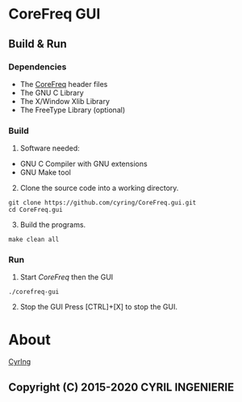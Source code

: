 # CoreFreq GUI
## Build & Run
### Dependencies
* The [CoreFreq](https://github.com/cyring/CoreFreq) header files
* The GNU C Library
* The X/Window Xlib Library
* The FreeType Library (optional)

### Build
1. Software needed:  
 * GNU C Compiler with GNU extensions
 * GNU Make tool

2. Clone the source code into a working directory.  
```
git clone https://github.com/cyring/CoreFreq.gui.git
cd CoreFreq.gui
```  

3. Build the programs.  
```
make clean all
```

### Run
1. Start _CoreFreq_ then the GUI  
```
./corefreq-gui
```

2. Stop the GUI
Press [CTRL]+[X] to stop the GUI.

# About
[CyrIng](https://github.com/cyring)

Copyright (C) 2015-2020 CYRIL INGENIERIE  
 -------

